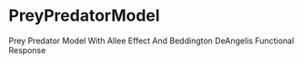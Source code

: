 # PreyPredatorModel
Prey Predator Model With Allee Effect And Beddington DeAngelis Functional Response
